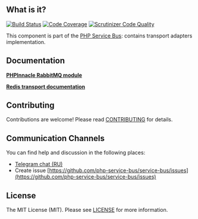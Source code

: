 ## What is it?
[![Build Status](https://travis-ci.org/php-service-bus/transport.svg?branch=v4.1)](https://travis-ci.org/php-service-bus/transport)
[![Code Coverage](https://scrutinizer-ci.com/g/php-service-bus/transport/badges/coverage.png?b=v4.1)](https://scrutinizer-ci.com/g/php-service-bus/transport/?branch=v4.1)
[![Scrutinizer Code Quality](https://scrutinizer-ci.com/g/php-service-bus/transport/badges/quality-score.png?b=v4.1)](https://scrutinizer-ci.com/g/php-service-bus/transport/?branch=v4.1)

This component is part of the [PHP Service Bus](https://github.com/php-service-bus/service-bus): contains transport adapters implementation.

## Documentation
[**PHPInnacle RabbitMQ module**](https://github.com/php-service-bus/documentation/blob/master/pages/modules/transport_phpinnacle.md)

[**Redis transport documentation**](https://github.com/php-service-bus/documentation/blob/master/pages/modules/redis_transport.md)

## Contributing
Contributions are welcome! Please read [CONTRIBUTING](CONTRIBUTING.md) for details.

## Communication Channels
You can find help and discussion in the following places:
* [Telegram chat (RU)](https://t.me/php_service_bus)
* Create issue [https://github.com/php-service-bus/service-bus/issues](https://github.com/php-service-bus/service-bus/issues)

## License

The MIT License (MIT). Please see [LICENSE](LICENSE.md) for more information.
